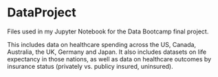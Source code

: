 # DataProject
Files used in my Jupyter Notebook for the Data Bootcamp final project.

This includes data on healthcare spending across the US, Canada, Australia, the UK, Germany and Japan. It also includes datasets on life expectancy in those nations, as well as data on healthcare outcomes by insurance status (privately vs. publicy insured, uninsured).
